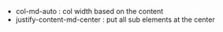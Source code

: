 - col-md-auto : col width based on the content
- justify-content-md-center : put all sub elements at the center